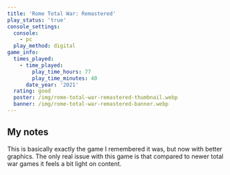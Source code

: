 ```yaml
---
title: 'Rome Total War: Remastered'
play_status: 'true'
console_settings:
  console:
    - pc
  play_method: digital
game_info:
  times_played:
    - time_played:
        play_time_hours: 77
        play_time_minutes: 40
      date_year: '2021'
  rating: good
  poster: /img/rome-total-war-remastered-thumbnail.webp
  banner: /img/rome-total-war-remastered-banner.webp
---
```


## My notes

This is basically exactly the game I remembered it was, but now with
better graphics. The only real issue with this game is that compared to
newer total war games it feels a bit light on content.
